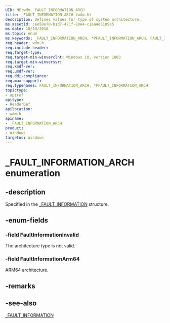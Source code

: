 ```yaml
---
UID: NE:wdm._FAULT_INFORMATION_ARCH
title: _FAULT_INFORMATION_ARCH (wdm.h)
description: Defines values for type of system architecture.
ms.assetid: cee58e78-b1d7-471f-80e4-c1aa4e5189a5
ms.date: 10/19/2018
ms.topic: enum
ms.keywords: _FAULT_INFORMATION_ARCH, *PFAULT_INFORMATION_ARCH, FAULT_INFORMATION_ARCH, 
req.header: wdm.h
req.include-header:
req.target-type:
req.target-min-winverclnt: Windows 10, version 1803
req.target-min-winversvr:
req.kmdf-ver:
req.umdf-ver:
req.ddi-compliance:
req.max-support:
req.typenames: FAULT_INFORMATION_ARCH, *PFAULT_INFORMATION_ARCH
topictype: 
- apiref
apitype: 
- HeaderDef
apilocation: 
- wdm.h
apiname: 
- _FAULT_INFORMATION_ARCH
product:
- Windows
targetos: Windows
---
```


# _FAULT_INFORMATION_ARCH enumeration

## -description

Specified in the [_FAULT_INFORMATION](ns-wdm-_fault_information.md) structure.

## -enum-fields

### -field FaultInformationInvalid 
The architecture type is not valid. 

### -field FaultInformationArm64
ARM64 architecture.

## -remarks

## -see-also
[_FAULT_INFORMATION](ns-wdm-_fault_information.md)
